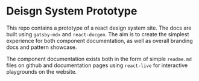 # Deisgn System Prototype

This repo contains a prototype of a react design system site. The docs are built using `gatsby-mdx` and `react-docgen`. The aim is to create the simplest experience for both component documentation, as well as overall branding docs and pattern showcase.

The component documentation exists both in the form of simple `readme.md` files on github and documentation pages using `react-live` for interactive playgrounds on the website.
